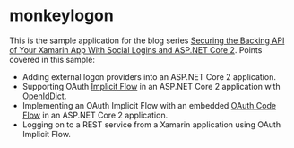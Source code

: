 # monkeylogon

This is the sample application for the blog series [Securing the Backing API of Your Xamarin App With Social Logins and ASP.NET Core 2](https://wordpress.com/post/softwareproduction.eu/709). Points covered in this sample:

- Adding external logon providers into an ASP.NET Core 2 application.
- Supporting OAuth [Implicit Flow](https://auth0.com/docs/api-auth/grant/implicit) in an ASP.NET Core 2 application with [OpenIdDict](https://github.com/openiddict/openiddict-core).
- Implementing an OAuth Implicit Flow with an embedded [OAuth Code Flow](https://auth0.com/docs/api-auth/grant/authorization-code) in an ASP.NET Core 2 application.
- Logging on to a REST service from a Xamarin application using OAuth Implicit Flow.